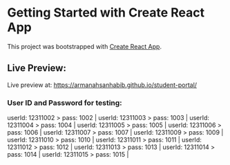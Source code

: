 # Getting Started with Create React App

This project was bootstrapped with [Create React App](https://github.com/facebook/create-react-app).

## Live Preview:

Live preview at: https://armanahsanhabib.github.io/student-portal/

### User ID and Password for testing:

userId: 12311002 > pass: 1002 |
userId: 12311003 > pass: 1003 |
userId: 12311004 > pass: 1004 |
userId: 12311005 > pass: 1005 |
userId: 12311006 > pass: 1006 |
userId: 12311007 > pass: 1007 |
userId: 12311009 > pass: 1009 |
userId: 12311010 > pass: 1010 |
userId: 12311011 > pass: 1011 |
userId: 12311012 > pass: 1012 |
userId: 12311013 > pass: 1013 |
userId: 12311014 > pass: 1014 |
userId: 12311015 > pass: 1015 |
